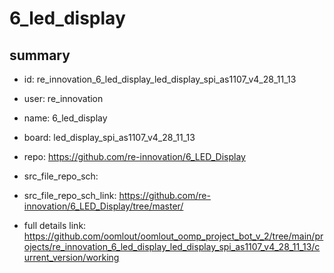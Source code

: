 # 6_led_display
 
## summary 
* id: re_innovation_6_led_display_led_display_spi_as1107_v4_28_11_13
* user: re_innovation
* name: 6_led_display
* board: led_display_spi_as1107_v4_28_11_13
* repo: https://github.com/re-innovation/6_LED_Display



* src_file_repo_sch: 
* src_file_repo_sch_link: https://github.com/re-innovation/6_LED_Display/tree/master/
* full details link: https://github.com/oomlout/oomlout_oomp_project_bot_v_2/tree/main/projects/re_innovation_6_led_display_led_display_spi_as1107_v4_28_11_13/current_version/working  







